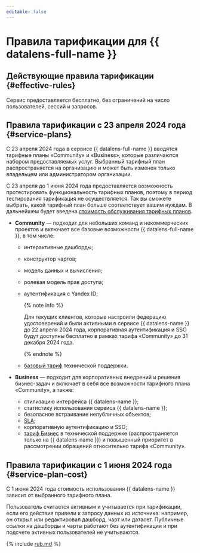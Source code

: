 ```yaml
---
editable: false
---
```


# Правила тарификации для {{ datalens-full-name }}


## Действующие правила тарификации {#effective-rules}

Сервис предоставляется бесплатно, без ограничений на число пользователей, сессий и запросов.

## Правила тарификации с 23 апреля 2024 года {#service-plans}

С 23 апреля 2024 года в сервисе {{ datalens-full-name }} вводятся тарифные планы «Community» и «Business», которые различаются набором предоставляемых услуг. Выбранный тарифный план распространяется на организацию и может быть изменен только владельцем или администратором организации.

С 23 апреля до 1 июня 2024 года предоставляется возможность протестировать функциональность тарифных планов, поэтому в период тестирования тарификация не осуществляется. Так вы сможете выбрать, какой тарифный план больше соответствует вашим нуждам. В дальнейшем будет введена [стоимость обслуживания тарифных планов](#service-plan-cost).

* **Community** — подходит для небольших команд и некоммерческих проектов и включает все базовые возможности {{ datalens-full-name }}, в том числе:
   * интерактивные дашборды;
   * конструктор чартов;
   * модель данных и вычисления;
   * ролевая модель прав доступа;
   * аутентификация с Yandex ID;

        {% note info %}

        Для текущих клиентов, которые настроили федерацию удостоверений и были активными в сервисе {{ datalens-name }} до 22 апреля 2024 года, корпоративная аутентификация и SSO будут доступны бесплатно в рамках тарифа «Community» до 31 декабря 2024 года.

        {% endnote %}

   * [базовый тариф](../support/pricing.md#base) технической поддержки.

* **Business** — подходит для корпоративных внедрений и решения бизнес-задач и включает в себя все возможности тарифного плана «Community», а также:
    * стилизацию интерфейса {{ datalens-name }};
    * статистику использования сервиса {{ datalens-name }};
    * безопасное встраивание непубличных объектов;
    * [SLA](https://yandex.ru/legal/cloud_sla_datalens);
    * корпоративную аутентификацию и SSO;
    * [тариф Бизнес](../support/pricing.md#business) в технической поддержке (распространяется только на {{ datalens-name }}) и повышенный приоритет в рассмотрении обращений относительно тарифа «Community».

## Правила тарификации с 1 июня 2024 года {#service-plan-cost}

С 1 июня 2024 года стоимость использования {{ datalens-name }} зависит от выбранного тарифного плана.

Пользователь считается активным и учитывается при тарификации, если его действия привели к запросу данных из источника: например, он открыл или редактировал дашборд, чарт или датасет. Публичные ссылки на дашборды и чарты работают без аутентификации и при подсчете активных пользователей не учитываются.


{% include [rub.md](../_pricing/datalens/rub.md) %}



